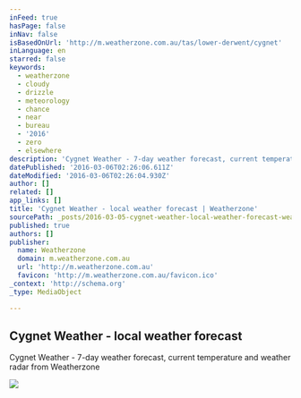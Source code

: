 ```yaml
---
inFeed: true
hasPage: false
inNav: false
isBasedOnUrl: 'http://m.weatherzone.com.au/tas/lower-derwent/cygnet'
inLanguage: en
starred: false
keywords:
  - weatherzone
  - cloudy
  - drizzle
  - meteorology
  - chance
  - near
  - bureau
  - '2016'
  - zero
  - elsewhere
description: 'Cygnet Weather - 7-day weather forecast, current temperature and weather radar from Weatherzone.'
datePublished: '2016-03-06T02:26:06.611Z'
dateModified: '2016-03-06T02:26:04.930Z'
author: []
related: []
app_links: []
title: 'Cygnet Weather - local weather forecast | Weatherzone'
sourcePath: _posts/2016-03-05-cygnet-weather-local-weather-forecast-weatherzone-mobile.md
published: true
authors: []
publisher:
  name: Weatherzone
  domain: m.weatherzone.com.au
  url: 'http://m.weatherzone.com.au'
  favicon: 'http://m.weatherzone.com.au/favicon.ico'
_context: 'http://schema.org'
_type: MediaObject

---
```

<article style=""><h1>Cygnet Weather - local weather forecast</h1><p>Cygnet Weather - 7-day weather forecast, current temperature and weather radar from Weatherzone</p><img src="https://s3-us-west-2.amazonaws.com/the-grid-img/p/61c0b473559acd900acf2f5928b551f838134954.png" /></article>
